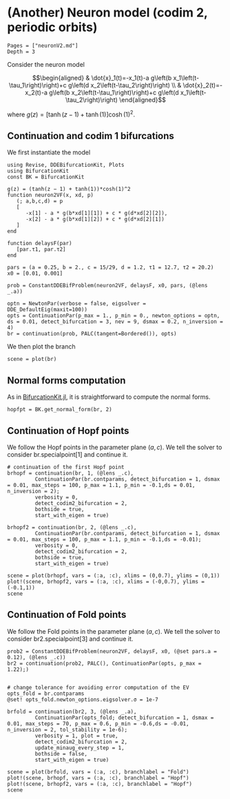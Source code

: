 # (Another) Neuron model (codim 2, periodic orbits)

```@contents
Pages = ["neuronV2.md"]
Depth = 3
```

Consider the neuron model

$$\begin{aligned}
& \dot{x}_1(t)=-x_1(t)-a g\left(b x_1\left(t-\tau_1\right)\right)+c g\left(d x_2\left(t-\tau_2\right)\right) \\
& \dot{x}_2(t)=-x_2(t)-a g\left(b x_2\left(t-\tau_1\right)\right)+c g\left(d x_1\left(t-\tau_2\right)\right)
\end{aligned}$$

where $g(z)=[\tanh (z-1)+\tanh (1)] \cosh (1)^2$. 

## Continuation and codim 1 bifurcations

We first instantiate the model

```@example TUTneuron2
using Revise, DDEBifurcationKit, Plots
using BifurcationKit
const BK = BifurcationKit

g(z) = (tanh(z − 1) + tanh(1))*cosh(1)^2
function neuron2VF(x, xd, p)
   (; a,b,c,d) = p
   [
      -x[1] - a * g(b*xd[1][1]) + c * g(d*xd[2][2]),
      -x[2] - a * g(b*xd[1][2]) + c * g(d*xd[2][1])
   ]
end

function delaysF(par)
   [par.τ1, par.τ2]
end

pars = (a = 0.25, b = 2., c = 15/29, d = 1.2, τ1 = 12.7, τ2 = 20.2)
x0 = [0.01, 0.001]

prob = ConstantDDEBifProblem(neuron2VF, delaysF, x0, pars, (@lens _.a))

optn = NewtonPar(verbose = false, eigsolver = DDE_DefaultEig(maxit=100))
opts = ContinuationPar(p_max = 1., p_min = 0., newton_options = optn, ds = 0.01, detect_bifurcation = 3, nev = 9, dsmax = 0.2, n_inversion = 4)
br = continuation(prob, PALC(tangent=Bordered()), opts)
```

We then plot the branch

```@example TUTneuron2
scene = plot(br)
```

## Normal forms computation

As in [BifurcationKit.jl](https://github.com/rveltz/BifurcationKit.jl), it is straightforward to compute the normal forms.

```@example TUTneuron2
hopfpt = BK.get_normal_form(br, 2)
```

## Continuation of Hopf points
We follow the Hopf points in the parameter plane $(a,c)$. We tell the solver to consider br.specialpoint[1] and continue it.

```@example TUTneuron2
# continuation of the first Hopf point
brhopf = continuation(br, 1, (@lens _.c),
         ContinuationPar(br.contparams, detect_bifurcation = 1, dsmax = 0.01, max_steps = 100, p_max = 1.1, p_min = -0.1,ds = 0.01, n_inversion = 2);
         verbosity = 0,
         detect_codim2_bifurcation = 2,
         bothside = true,
         start_with_eigen = true)

brhopf2 = continuation(br, 2, (@lens _.c),
         ContinuationPar(br.contparams, detect_bifurcation = 1, dsmax = 0.01, max_steps = 100, p_max = 1.1, p_min = -0.1,ds = -0.01);
         verbosity = 0,
         detect_codim2_bifurcation = 2,
         bothside = true,
         start_with_eigen = true)

scene = plot(brhopf, vars = (:a, :c), xlims = (0,0.7), ylims = (0,1))
plot!(scene, brhopf2, vars = (:a, :c), xlims = (-0,0.7), ylims = (-0.1,1))
scene
```

## Continuation of Fold points
We follow the Fold points in the parameter plane $(a, c)$. We tell the solver to consider br2.specialpoint[3] and continue it.

```@example TUTneuron2
prob2 = ConstantDDEBifProblem(neuron2VF, delaysF, x0, (@set pars.a = 0.12), (@lens _.c))
br2 = continuation(prob2, PALC(), ContinuationPar(opts, p_max = 1.22);)


# change tolerance for avoiding error computation of the EV
opts_fold = br.contparams
@set! opts_fold.newton_options.eigsolver.σ = 1e-7

brfold = continuation(br2, 3, (@lens _.a),
         ContinuationPar(opts_fold; detect_bifurcation = 1, dsmax = 0.01, max_steps = 70, p_max = 0.6, p_min = -0.6,ds = -0.01, n_inversion = 2, tol_stability = 1e-6);
         verbosity = 1, plot = true,
         detect_codim2_bifurcation = 2,
         update_minaug_every_step = 1,
         bothside = false,
         start_with_eigen = true)

scene = plot(brfold, vars = (:a, :c), branchlabel = "Fold")
plot!(scene, brhopf, vars = (:a, :c), branchlabel = "Hopf")
plot!(scene, brhopf2, vars = (:a, :c), branchlabel = "Hopf")
scene
```
